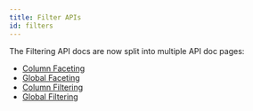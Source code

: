 ```yaml
---
title: Filter APIs
id: filters
---
```


<!-- Deprecated -->

The Filtering API docs are now split into multiple API doc pages:

- [Column Faceting](api/features/column-faceting)
- [Global Faceting](api/features/global-faceting)
- [Column Filtering](api/features/column-filtering)
- [Global Filtering](api/features/global-filtering)